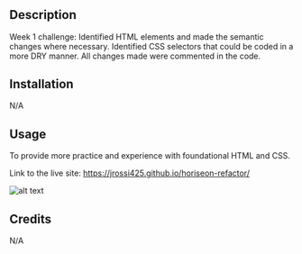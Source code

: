 # <Your-Project-Title>

## Description

Week 1 challenge: Identified HTML elements and made the semantic changes where necessary. Identified CSS selectors that could be coded in a more DRY manner. All changes made were commented in the code.

## Installation

N/A

## Usage

To provide more practice and experience with foundational HTML and CSS.

Link to the live site: https://jrossi425.github.io/horiseon-refactor/

![alt text](.assets/images/Horiseon-Refactor-Live-Site.png)

## Credits

N/A
